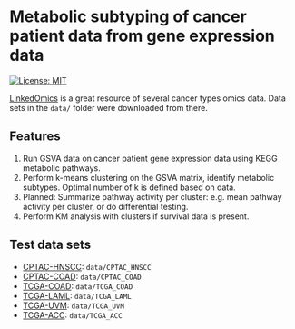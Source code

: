 # Metabolic subtyping of cancer patient data from gene expression data

[![License: MIT](https://img.shields.io/badge/License-MIT-yellow.svg)](https://opensource.org/licenses/MIT)

[LinkedOmics](https://www.linkedomics.org/login.php) is a great resource of several cancer types omics data. Data sets in the `data/` folder were downloaded from there.

## Features

1. Run GSVA data on cancer patient gene expression data using KEGG metabolic pathways.
2. Perform k-means clustering on the GSVA matrix, identify metabolic subtypes. Optimal number of k is defined based on data.
3. Planned: Summarize pathway activity per cluster: e.g. mean pathway activity per cluster, or do differential testing.
4. Perform KM analysis with clusters if survival data is present.

## Test data sets

- [CPTAC-HNSCC](https://www.linkedomics.org/data_download/CPTAC-HNSCC/): `data/CPTAC_HNSCC`
- [CPTAC-COAD](https://www.linkedomics.org/data_download/CPTAC-COAD/): `data/CPTAC_COAD`
- [TCGA-COAD](https://www.linkedomics.org/data_download/TCGA-COADREAD/): `data/TCGA_COAD`
- [TCGA-LAML](https://www.linkedomics.org/data_download/TCGA-LAML/): `data/TCGA_LAML`
- [TCGA-UVM](https://www.linkedomics.org/data_download/TCGA-UVM/): `data/TCGA_UVM`
- [TCGA-ACC](https://www.linkedomics.org/data_download/TCGA-ACC/): `data/TCGA_ACC`
